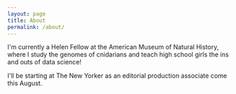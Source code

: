 ```yaml
---
layout: page
title: About
permalink: /about/
---
```


I'm currently a Helen Fellow at the American Museum of Natural History, where I study the genomes of cnidarians and teach high school girls the ins and outs of data science! 

I'll be starting at The New Yorker as an editorial production associate come this August. 
